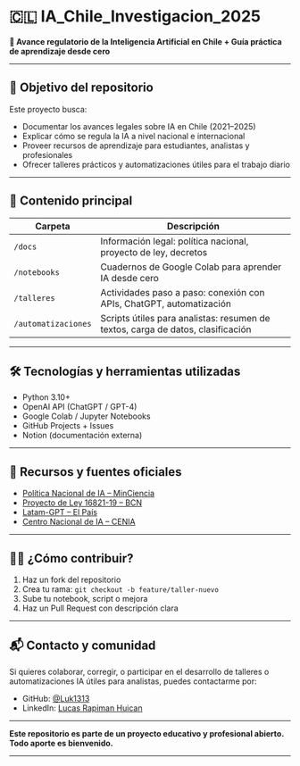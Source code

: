 # 🇨🇱 IA_Chile_Investigacion_2025

**📘 Avance regulatorio de la Inteligencia Artificial en Chile + Guía práctica de aprendizaje desde cero**

---

## 🧠 Objetivo del repositorio

Este proyecto busca:

- Documentar los avances legales sobre IA en Chile (2021–2025)
- Explicar cómo se regula la IA a nivel nacional e internacional
- Proveer recursos de aprendizaje para estudiantes, analistas y profesionales
- Ofrecer talleres prácticos y automatizaciones útiles para el trabajo diario

---

## 🧾 Contenido principal

| Carpeta | Descripción |
|--------|-------------|
| `/docs` | Información legal: política nacional, proyecto de ley, decretos |
| `/notebooks` | Cuadernos de Google Colab para aprender IA desde cero |
| `/talleres` | Actividades paso a paso: conexión con APIs, ChatGPT, automatización |
| `/automatizaciones` | Scripts útiles para analistas: resumen de textos, carga de datos, clasificación |

---

## 🛠 Tecnologías y herramientas utilizadas

- Python 3.10+
- OpenAI API (ChatGPT / GPT-4)
- Google Colab / Jupyter Notebooks
- GitHub Projects + Issues
- Notion (documentación externa)

---

## 📎 Recursos y fuentes oficiales

- [Política Nacional de IA – MinCiencia](https://minciencia.gob.cl/areas/inteligencia-artificial/)
- [Proyecto de Ley 16821-19 – BCN](https://www.bcn.cl/leychile/navegar?idNorma=1225782)
- [Latam-GPT – El País](https://elpais.com/chile/2025-06-04/latam-gpt-el-modelo-de-inteligencia-artificial-entrenado-para-entender-a-america-latina-mejor-que-chatgpt.html)
- [Centro Nacional de IA – CENIA](https://www.cenia.ai/)

---

## 🧑‍💻 ¿Cómo contribuir?

1. Haz un fork del repositorio
2. Crea tu rama: `git checkout -b feature/taller-nuevo`
3. Sube tu notebook, script o mejora
4. Haz un Pull Request con descripción clara

---

## 📬 Contacto y comunidad

Si quieres colaborar, corregir, o participar en el desarrollo de talleres o automatizaciones IA útiles para analistas, puedes contactarme por:

- GitHub: [@Luk1313](https://github.com/Luk1313)
- LinkedIn: [Lucas Rapiman Huican](https://linkedin.com/in/...)

---

**Este repositorio es parte de un proyecto educativo y profesional abierto. Todo aporte es bienvenido.**

---
